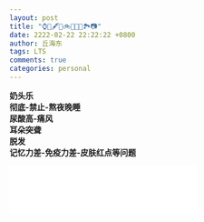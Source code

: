 ```yaml
---
layout: post
title: "⌚️📖️🖋️🏀️🚲️🚉️🎼️🍵️🏞️📷️"
date: 2222-02-22 22:22:22 +0800
author: 丘海东
tags: LTS
comments: true
categories: personal
---
```

**奶头乐**  
**彻底-禁止-熬夜晚睡**  
**尿酸高-痛风**  
**耳朵突聋**  
**脱发**  
**记忆力差-免疫力差-皮肤红点等问题**  
<iframe frameborder="no" border="0" marginwidth="0" marginheight="0" width=330 height=86 src="//music.163.com/outchain/player?type=2&id=169309&auto=0&height=66"></iframe>
